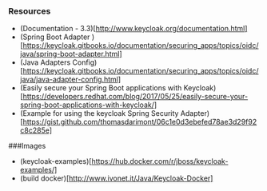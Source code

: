 ### Resources

- (Documentation - 3.3)[http://www.keycloak.org/documentation.html]
- (Spring Boot Adapter )[https://keycloak.gitbooks.io/documentation/securing_apps/topics/oidc/java/spring-boot-adapter.html]
- (Java Adapters Config)[https://keycloak.gitbooks.io/documentation/securing_apps/topics/oidc/java/java-adapter-config.html]
- (Easily secure your Spring Boot applications with Keycloak)[https://developers.redhat.com/blog/2017/05/25/easily-secure-your-spring-boot-applications-with-keycloak/]
- (Example for using the keycloak Spring Security Adapter)[https://gist.github.com/thomasdarimont/06c1e0d3ebefed78ae3d29f92c8c285e]

###Images
- (keycloak-examples)[https://hub.docker.com/r/jboss/keycloak-examples/]
- (build docker)[http://www.ivonet.it/Java/Keycloak-Docker]
